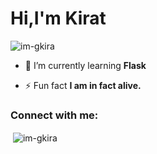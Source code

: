 <h1 align="left">Hi,I'm Kirat</h1>

<p align="left"> <img src="https://komarev.com/ghpvc/?username=im-gkira&label=Profile%20views&color=0e75b6&style=flat" alt="im-gkira" /> </p>

- 🌱 I’m currently learning **Flask**

- ⚡ Fun fact **I am in fact alive.**

<h3 align="left">Connect with me:</h3>


<p>&nbsp;<img align="center" src="https://github-readme-stats.vercel.app/api?username=im-gkira&show_icons=true&locale=en" alt="im-gkira" /></p>
